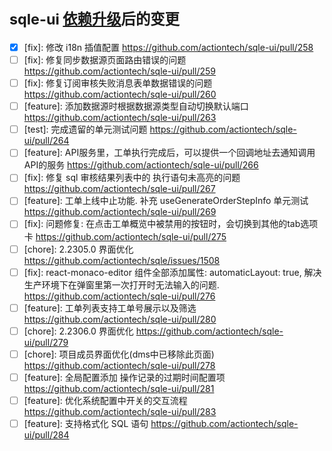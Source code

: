 # <small>sqle-ui [依赖升级](https://github.com/actiontech/sqle-ui/pull/257)后的变更</small>

* [x] [fix]: 修改 i18n 插值配置 <https://github.com/actiontech/sqle-ui/pull/258>  
* [ ] [fix]: 修复同步数据源页面路由错误的问题 <https://github.com/actiontech/sqle-ui/pull/259>
* [ ] [fix]: 修复订阅审核失败消息表单数据错误的问题 <https://github.com/actiontech/sqle-ui/pull/260>
* [ ] [feature]: 添加数据源时根据数据源类型自动切换默认端口 <https://github.com/actiontech/sqle-ui/pull/263>
* [ ] [test]: 完成遗留的单元测试问题 <https://github.com/actiontech/sqle-ui/pull/264>
* [ ] [feature]: API服务里，工单执行完成后，可以提供一个回调地址去通知调用API的服务 <https://github.com/actiontech/sqle-ui/pull/266>
* [ ] [fix]: 修复 sql 审核结果列表中的 执行语句未高亮的问题 <https://github.com/actiontech/sqle-ui/pull/267>
* [ ] [feature]: 工单上线中止功能. 补充 useGenerateOrderStepInfo 单元测试 <https://github.com/actiontech/sqle-ui/pull/269>
* [ ] [fix]: 问题修复: 在点击工单概览中被禁用的按钮时，会切换到其他的tab选项卡  <https://github.com/actiontech/sqle-ui/pull/275>
* [ ] [chore]: 2.2305.0 界面优化 <https://github.com/actiontech/sqle/issues/1508>
* [ ] [fix]: react-monaco-editor 组件全部添加属性:  automaticLayout: true, 解决生产环境下在弹窗里第一次打开时无法输入的问题. <https://github.com/actiontech/sqle-ui/pull/276>
* [ ] [feature]: 工单列表支持工单号展示以及筛选 <https://github.com/actiontech/sqle-ui/pull/280>
* [ ] [chore]: 2.2306.0 界面优化 <https://github.com/actiontech/sqle-ui/pull/279>
* [ ] [chore]: 项目成员界面优化(dms中已移除此页面) <https://github.com/actiontech/sqle-ui/pull/278>
* [ ] [feature]: 全局配置添加 操作记录的过期时间配置项 <https://github.com/actiontech/sqle-ui/pull/281>
* [ ] [feature]: 优化系统配置中开关的交互流程 <https://github.com/actiontech/sqle-ui/pull/283>
* [ ] [feature]: 支持格式化 SQL 语句 <https://github.com/actiontech/sqle-ui/pull/284>
